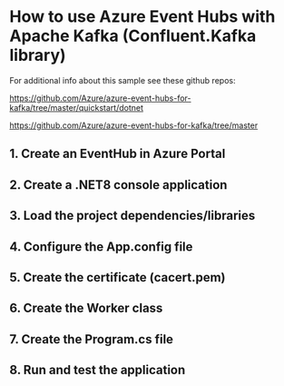 # How to use Azure Event Hubs with Apache Kafka (Confluent.Kafka library) 

For additional info about this sample see these github repos: 

https://github.com/Azure/azure-event-hubs-for-kafka/tree/master/quickstart/dotnet

https://github.com/Azure/azure-event-hubs-for-kafka/tree/master

## 1. Create an EventHub in Azure Portal

## 2. Create a .NET8 console application

## 3. Load the project dependencies/libraries


## 4. Configure the App.config file


## 5. Create the certificate (cacert.pem)


## 6. Create the Worker class

## 7. Create the Program.cs file


## 8. Run and test the application




